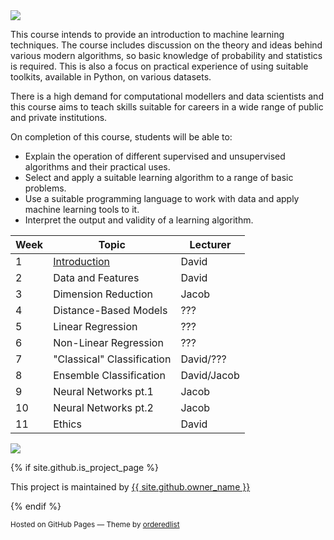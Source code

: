 <img src="https://mlp-s2-22.github.io/website/assets/img/banner.png"/>

This course intends to provide an introduction to machine learning techniques. The course includes discussion on the theory and ideas behind various modern algorithms, so basic knowledge of probability and statistics is required. This is also a focus on practical experience of using suitable toolkits, available in Python, on various datasets.

There is a high demand for computational modellers and data scientists and this course aims to teach skills suitable for careers in a wide range of public and private institutions.

On completion of this course, students will be able to:
- Explain the operation of different supervised and unsupervised algorithms and their practical uses.
- Select and apply a suitable learning algorithm to a range of basic problems.
- Use a suitable programming language to work with data and apply machine learning tools to it.
- Interpret the output and validity of a learning algorithm.

| Week | Topic                                                              | Lecturer    |
|------|--------------------------------------------------------------------|-------------|
|  1   | <a href="https://mlp-s2-22.github.io/website/pages/week1.html">Introduction</a>               | David       |
|  2   | Data and Features                                                  | David       |
|  3   | Dimension Reduction                                                | Jacob       |
|  4   | Distance-Based Models                                              | ???         |
|  5   | Linear Regression                                                  | ???         |
|  6   | Non-Linear Regression                                              | ???         |
|  7   | "Classical" Classification                                         | David/???   |
|  8   | Ensemble Classification                                            | David/Jacob |
|  9   | Neural Networks pt.1                                               | Jacob       |
|  10  | Neural Networks pt.2                                               | Jacob       |
|  11  | Ethics                                                             | David       |

<img src="https://mlp-s2-22.github.io/website/assets/img/week_1_figures-5_crop.png"/>

{% if site.github.is_project_page %}
<p>This project is maintained by <a href="{{ site.github.owner_url }}">{{ site.github.owner_name }}</a></p>
{% endif %}
<p><small>Hosted on GitHub Pages &mdash; Theme by <a href="https://github.com/orderedlist">orderedlist</a></small></p>
